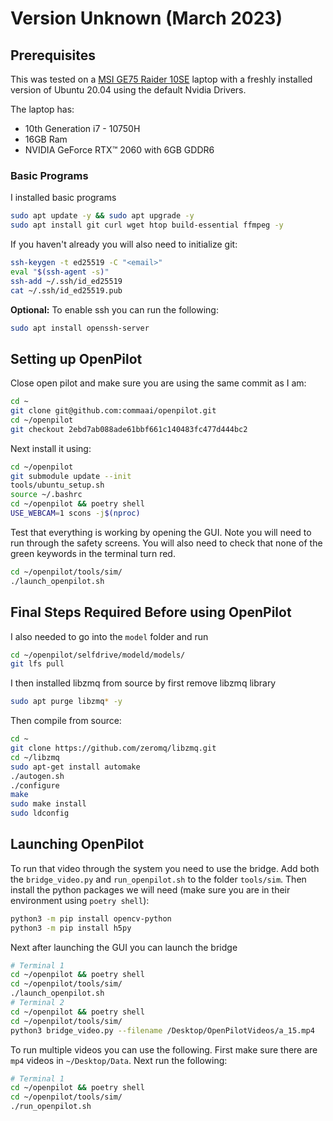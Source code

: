 # Version Unknown (March 2023)

## Prerequisites

This was tested on a [MSI GE75 Raider 10SE](https://www.msi.com/Laptop/GE75-Raider-10SE/Specification) laptop with a freshly installed version of Ubuntu 20.04 using the default Nvidia Drivers.

The laptop has:
* 10th Generation i7 - 10750H 
* 16GB Ram
* NVIDIA GeForce RTX™ 2060 with 6GB GDDR6

### Basic Programs

I installed basic programs
```bash
sudo apt update -y && sudo apt upgrade -y
sudo apt install git curl wget htop build-essential ffmpeg -y
```

If you haven't already you will also need to initialize git:
```bash
ssh-keygen -t ed25519 -C "<email>"
eval "$(ssh-agent -s)"
ssh-add ~/.ssh/id_ed25519
cat ~/.ssh/id_ed25519.pub
```

**Optional:** To enable ssh you can run the following:
```bash
sudo apt install openssh-server
```

## Setting up OpenPilot

Close open pilot and make sure you are using the same commit as I am:
```bash
cd ~
git clone git@github.com:commaai/openpilot.git
cd ~/openpilot 
git checkout 2ebd7ab088ade61bbf661c140483fc477d444bc2
```

Next install it using:
```bash
cd ~/openpilot 
git submodule update --init
tools/ubuntu_setup.sh
source ~/.bashrc
cd ~/openpilot && poetry shell
USE_WEBCAM=1 scons -j$(nproc) 
```

Test that everything is working by opening the GUI. Note you will need to run through the safety screens. You will also need to check that none of the green keywords in the terminal turn red.
```bash
cd ~/openpilot/tools/sim/
./launch_openpilot.sh
```

## Final Steps Required Before using OpenPilot

I also needed to go into the `model` folder and run
```bash
cd ~/openpilot/selfdrive/modeld/models/
git lfs pull
```

I then installed libzmq from source by first remove libzmq library
```bash
sudo apt purge libzmq* -y
```

Then compile from source:
```bash
cd ~
git clone https://github.com/zeromq/libzmq.git
cd ~/libzmq
sudo apt-get install automake
./autogen.sh
./configure
make
sudo make install
sudo ldconfig
```

## Launching OpenPilot

To run that video through the system you need to use the bridge. Add both the `bridge_video.py` and `run_openpilot.sh` to the folder `tools/sim`. Then install the python packages we will need (make sure you are in their environment using `poetry shell`):
```bash
python3 -m pip install opencv-python
python3 -m pip install h5py
```

Next after launching the GUI you can launch the bridge
```bash
# Terminal 1
cd ~/openpilot && poetry shell
cd ~/openpilot/tools/sim/
./launch_openpilot.sh
# Terminal 2
cd ~/openpilot && poetry shell
cd ~/openpilot/tools/sim/
python3 bridge_video.py --filename /Desktop/OpenPilotVideos/a_15.mp4
```

To run multiple videos you can use the following. First make sure there are `mp4` videos in `~/Desktop/Data`. Next run the following:
```bash
# Terminal 1
cd ~/openpilot && poetry shell
cd ~/openpilot/tools/sim/
./run_openpilot.sh
```